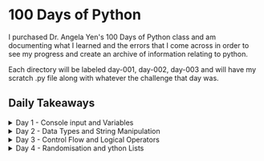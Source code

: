 # 100 Days of Python

I purchased Dr. Angela Yen's 100 Days of Python class and am documenting what I learned and the errors that I come across in order to see my progress and create an archive of information relating to python.

Each directory will be labeled day-001, day-002, day-003 and will have my scratch .py file along with whatever the challenge that day was.

## Daily Takeaways

<details>
<summary>Day 1 - Console input and Variables</summary>

### What I learned
- I learned about printing and interacting with the console via `print()` and `input()`.
    ```py
    # Prints 'Hello World' into the terminal
    print("Hello World")

    # Prompts the user with an input asking what their name is
    input("What is your name?")
    ```
- I learned how to instantiate variables
    ```py
    # Stores the user input in the name variable
    name = input("What is your name?")

    # Prints the name that the user input
    print(name)
    ```
- I learned how to get the number of characters of a string using `len()` and that you can embed methods in other methods
    ```py
    # Returns the number of characters that the user input
    # If user inputs 'Zach' then length will return '4'
    length = len(input("What is your name?"))

    # Prints a string with using the length variable
    print("Your name is " + length + " characters long!")
    ```
### Takeaways
- Python3 is different than python. I ran into this error when using the input command:
    ```
    What is your name? Zach
    Traceback (most recent call last):
    File "day-001/main.py", line 2, in <module>
    name = input("What is your name?")
    File "<string>", line 1, in <module>
    NameError: name 'Zach' is not defined
    ``` 
    After further researching the error I realized that it was because I was using the wrong version of python and python v2 needed `raw_input()` rather than just `input()`. For future refrence make sure you run scripts using `$ python3 main.py` rather than just `$python main.py`

</details>

<details>
<summary>Day 2 - Data Types and String Manipulation</summary>

### What I learned
- I learned about the different Data Types in python
    - They are vary similar to C# variables with a few exceptions
    - Strings, Integers, Floats, and Booleans
- I learned how to type cast with `str(1234)` or `int("1234")` and type check with `type("Hello")`
- I learned about f-Strings which is very similar to a template literal but instead of using back ticks, you write it like this:
```py
variable = "variable"
print(f"This is a f-String with a {variable} inside")
```
- I learned how to round ints and floats using `round()`, you can specify how many decimals with the second parameter like so:
```py
# Will return 1235
round(1234.567)

# Will return 1235.57
round(1234.567, 2)
```
### Takeaways
- You can use `_` as commas in long numbers, python will ignore any `_` in the output 
```py
# Will output 246913578 with no `_`
print(123_456_789 + 123_456_789)
```

</details>

<details>
<summary>Day 3 - Control Flow and Logical Operators</summary>

### What I learned
- If statements work exactly the same as JS but with different syntax. They require a collon at the end of the if statement and rather than `{ }` for the content, you must indent all the code that is inside.
    ```py
    if 1 = 2:
        print('1 = 2')
    elif 1 = 1:
        print('1 = 1')
    else:
        print('1 != 1 or 2')
    ```
- Rather than `&&` `||` and `!` logical operators are written in english like so `and` `or` `not`
</details>

<details>
<summary>Day 4 - Randomisation and ython Lists</summary>

### What I learned
- You must import modules in python similar to importing files and packages in node. However, a lot of built in packages in node are not built in to python. For example, you must `import random` before you can use random methods
- Random has to take into account int or float, you can do this by either using `random.randint(x. y)` for an int between x and y or `random.random()` for a float between 0 and 1
- Lists in python work the exact same as arrays in JS
</details>
